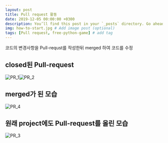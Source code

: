 ```yaml
---
layout: post
title: Pull request 활동
date: 2019-12-05 00:00:00 +0300
description: You’ll find this post in your `_posts` directory. Go ahead and edit it and re-build the site to see your changes. # Add post description (optional)
img: how-to-start.jpg # Add image post (optional)
tags: [Pull request, free-python-game] # add tag
---
```


코드의 변경사항을 Pull-requst를 작성한뒤 merged 하여 코드를 수정

## **closed된  Pull-request**
![PR_1]({{site.baseurl}}/assets/img/PR_1.png)![PR_2]({{site.baseurl}}/assets/img/PR_2.png)

## **merged가 된 모습**
![PR_4]({{site.baseurl}}/assets/img/PR_4.png)

## **원래 project에도 Pull-request를 올린 모습**
![PR_3]({{site.baseurl}}/assets/img/PR_3.png)
